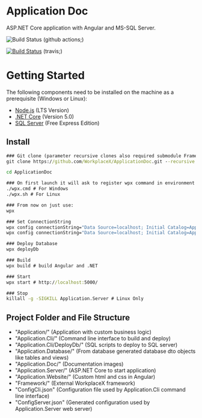 # Application Doc
ASP.NET Core application with Angular and MS-SQL Server.

![Build Status](https://github.com/WorkplaceX/ApplicationDoc/workflows/CI/badge.svg) (github actions;)

[![Build Status](https://travis-ci.org/WorkplaceX/ApplicationDoc.svg?branch=master)](https://travis-ci.org/WorkplaceX/ApplicationDoc) (travis;)

# Getting Started
The following components need to be installed on the machine as a prerequisite (Windows or Linux):
* [Node.js](https://nodejs.org/en/) (LTS Version)
* [.NET Core](https://dotnet.microsoft.com/download) (Version 5.0)
* [SQL Server](https://www.microsoft.com/en-us/sql-server/sql-server-downloads) (Free Express Edition)

## Install
```cmd
### Git clone (parameter recursive clones also required submodule Framework):
git clone https://github.com/WorkplaceX/ApplicationDoc.git --recursive

cd ApplicationDoc

### On first launch it will ask to register wpx command in environment path:
./wpx.cmd # For Windows
./wpx.sh # For Linux

### From now on just use:
wpx

### Set ConnectionString
wpx config connectionString="Data Source=localhost; Initial Catalog=ApplicationDoc; Integrated Security=True;" # Example Windows
wpx config connectionString="Data Source=localhost; Initial Catalog=ApplicationDoc; User Id=SA; Password=MyPassword;" # Example Linux

### Deploy Database
wpx deployDb

### Build
wpx build # build Angular and .NET

### Start
wpx start # http://localhost:5000/

### Stop
killall -g -SIGKILL Application.Server # Linux Only
```

## Project Folder and File Structure
* "Application/" (Application with custom business logic)
* "Application.Cli/" (Command line interface to build and deploy)
* "Application.Cli/DeployDb/" (SQL scripts to deploy to SQL server)
* "Application.Database/" (From database generated database dto objects like tables and views)
* "Application.Doc/" (Documentation images)
* "Application.Server/" (ASP.NET Core to start application)
* "Application.Website/" (Custom html and css in Angular)
* "Framework/" (External WorkplaceX framework)
* "ConfigCli.json" (Configuration file used by Application.Cli command line interface)
* "ConfigServer.json" (Generated configuration used by Application.Server web server)
